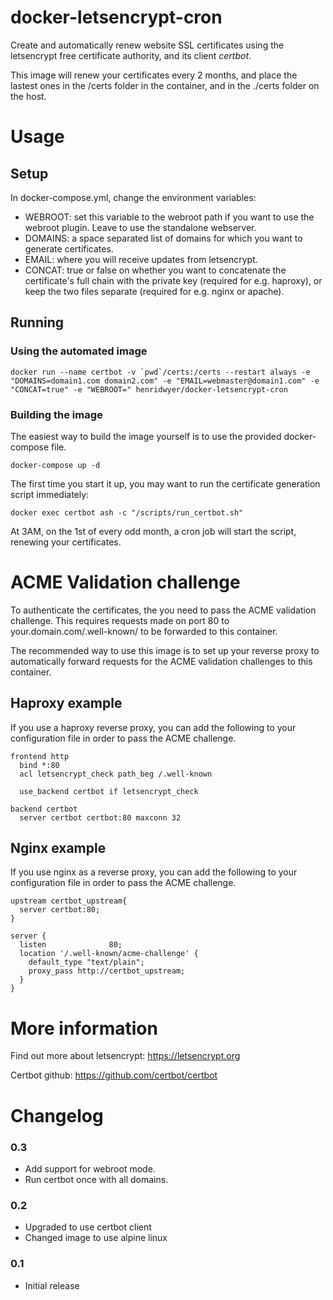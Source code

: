 # docker-letsencrypt-cron
Create and automatically renew website SSL certificates using the letsencrypt free certificate authority, and its client *certbot*.

This image will renew your certificates every 2 months, and place the lastest ones in the /certs folder in the container, and in the ./certs folder on the host.

# Usage

## Setup

In docker-compose.yml, change the environment variables:
- WEBROOT: set this variable to the webroot path if you want to use the webroot plugin. Leave to use the standalone webserver.
- DOMAINS: a space separated list of domains for which you want to generate certificates.
- EMAIL: where you will receive updates from letsencrypt.
- CONCAT: true or false on whether you want to concatenate the certificate's full chain with the private key (required for e.g. haproxy), or keep the two files separate (required for e.g. nginx or apache).

## Running

### Using the automated image

```shell
docker run --name certbot -v `pwd`/certs:/certs --restart always -e "DOMAINS=domain1.com domain2.com" -e "EMAIL=webmaster@domain1.com" -e "CONCAT=true" -e "WEBROOT=" henridwyer/docker-letsencrypt-cron
```

### Building the image

The easiest way to build the image yourself is to use the provided docker-compose file.

```shell
docker-compose up -d
```

The first time you start it up, you may want to run the certificate generation script immediately:

```shell
docker exec certbot ash -c "/scripts/run_certbot.sh"
```

At 3AM, on the 1st of every odd month, a cron job will start the script, renewing your certificates.

# ACME Validation challenge

To authenticate the certificates, the you need to pass the ACME validation challenge. This requires requests made on port 80 to your.domain.com/.well-known/ to be forwarded to this container.

The recommended way to use this image is to set up your reverse proxy to automatically forward requests for the ACME validation challenges to this container.

## Haproxy example

If you use a haproxy reverse proxy, you can add the following to your configuration file in order to pass the ACME challenge.

``` haproxy
frontend http
  bind *:80
  acl letsencrypt_check path_beg /.well-known

  use_backend certbot if letsencrypt_check

backend certbot
  server certbot certbot:80 maxconn 32
```

## Nginx example

If you use nginx as a reverse proxy, you can add the following to your configuration file in order to pass the ACME challenge.

``` nginx
upstream certbot_upstream{
  server certbot:80;
}

server {
  listen              80;
  location '/.well-known/acme-challenge' {
    default_type "text/plain";
    proxy_pass http://certbot_upstream;
  }
}

```

# More information

Find out more about letsencrypt: https://letsencrypt.org

Certbot github: https://github.com/certbot/certbot

# Changelog

### 0.3
- Add support for webroot mode.
- Run certbot once with all domains.

### 0.2
- Upgraded to use certbot client
- Changed image to use alpine linux

### 0.1
- Initial release
